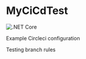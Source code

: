 # MyCiCdTest

![.NET Core](https://github.com/MathavanN/MyCiCdTest/workflows/.NET%20Core/badge.svg?branch=master)

Example Circleci configuration

Testing branch rules
